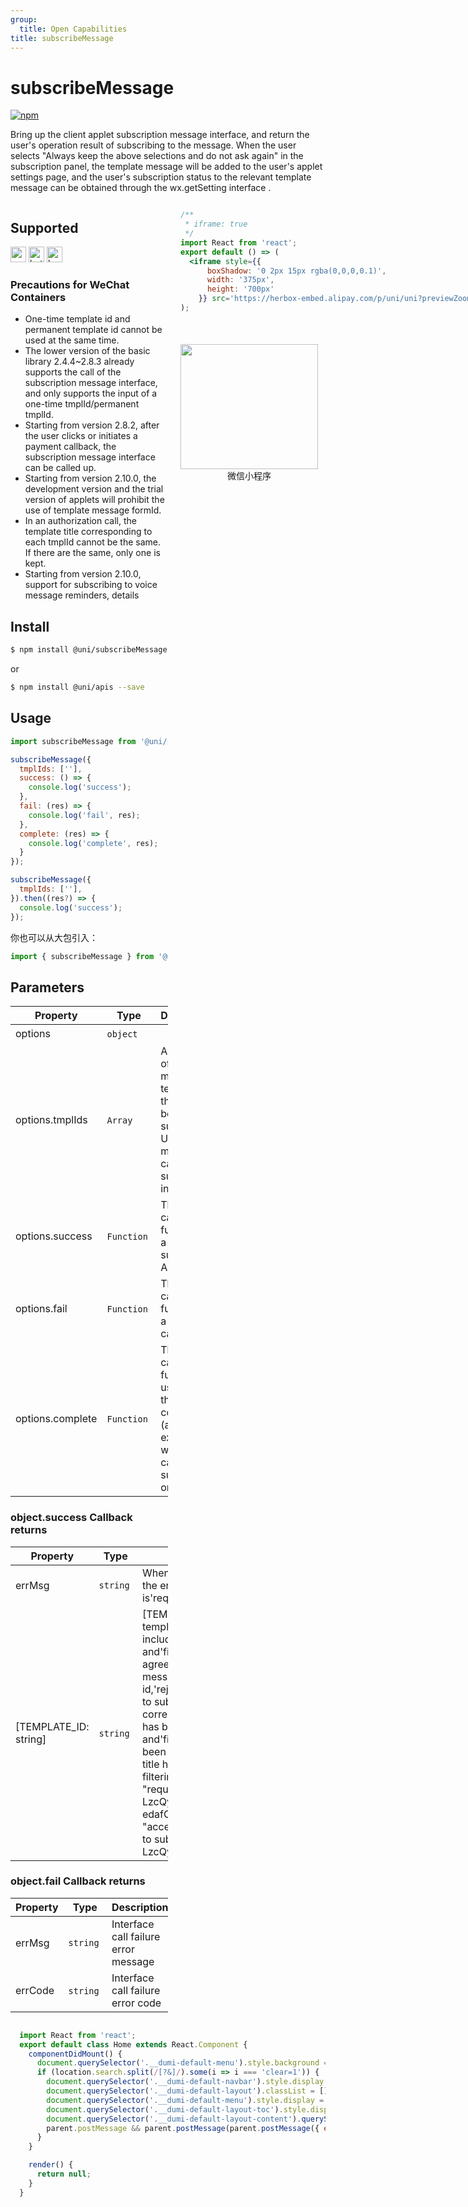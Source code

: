 ```yaml
---
group:
  title: Open Capabilities
title: subscribeMessage
---
```


# subscribeMessage 

[![npm](https://img.shields.io/npm/v/@uni/subscribeMessage.svg)](https://www.npmjs.com/package/@uni/subscribeMessage)


Bring up the client applet subscription message interface, and return the user's operation result of subscribing to the message. When the user selects "Always keep the above selections and do not ask again" in the subscription panel, the template message will be added to the user's applet settings page, and the user's subscription status to the relevant template message can be obtained through the wx.getSetting interface .

<div style="display: flex;flex-direction: row;justify-content: space-between;">
<div style="margin-right: 20px;max-width: 50%;">

## Supported

<img alt="wechatMiniprogram" src="https://img.alicdn.com/tfs/TB1slcYdxv1gK0jSZFFXXb0sXXa-200-200.svg" width="25px" height="25px" title="微信小程序" /> <img alt="bytedanceMicroApp" src="https://gw.alicdn.com/tfs/TB1jFtVzO_1gK0jSZFqXXcpaXXa-200-200.svg" width="25px" height="25px" title="字节跳动小程序" /> <img alt="kuaiShouMiniProgram" src="https://gw.alicdn.com/imgextra/i4/O1CN01kzmJMM24jcFEzp5Wv_!!6000000007427-2-tps-200-200.png" width="25px" height="25px" title="快手小程序" />

### Precautions for WeChat Containers

- One-time template id and permanent template id cannot be used at the same time.
- The lower version of the basic library 2.4.4~2.8.3 already supports the call of the subscription message interface, and only supports the input of a one-time tmplId/permanent tmplId.
- Starting from version 2.8.2, after the user clicks or initiates a payment callback, the subscription message interface can be called up.
- Starting from version 2.10.0, the development version and the trial version of applets will prohibit the use of template message formId.
- In an authorization call, the template title corresponding to each tmplId cannot be the same. If there are the same, only one is kept.
- Starting from version 2.10.0, support for subscribing to voice message reminders, details

## Install

```bash
$ npm install @uni/subscribeMessage --save
```
or
```bash
$ npm install @uni/apis --save
```
## Usage

```javascript
import subscribeMessage from '@uni/subscribeMessage';

subscribeMessage({
  tmplIds: [''],
  success: () => {
    console.log('success');
  },
  fail: (res) => {
    console.log('fail', res);
  },
  complete: (res) => {
    console.log('complete', res);
  }
});

subscribeMessage({
  tmplIds: [''],
}).then((res?) => {
  console.log('success');
});
```

你也可以从大包引入：
```javascript
import { subscribeMessage } from '@uni/apis';
```

## Parameters

| Property | Type | Description | Required | Default |
| --- | --- | --- | --- | --- |
| options | `object`  |  | 是 | - |
| options.tmplIds | `Array`  | A collection of IDs of message templates that need to be subscribed. Up to 3 messages can be subscribed in one call | Yes |  - |
| options.success | `Function`  | The callback function for a successful API call | No | - |
| options.fail | `Function`  | The callback function for a failed API call | No | - |
| options.complete | `Function`  | The callback function used when the API call completed (always executed whether the call succeeds or fails) | No | - |

### object.success Callback returns

| Property | Type | Description |
| --- | --- | --- |
| errMsg | `string` | When the interface call is successful, the errMsg value is'requestSubscribeMessage: ok' |
| [TEMPLATE_ID: string] | `string`  | [TEMPLATE_ID] is a dynamic key, the template id, and its values ​​include'accept','reject','ban', and'filter'. 'accept' means that the user agrees to subscribe to the template message corresponding to this id,'reject' means that the user refuses to subscribe to the template message corresponding to this id,'ban' means it has been banned by the background, and'filter' means that the template has been banned because the template title has the same name. Background filtering. For example, {errMsg: "requestSubscribeMessage:ok", zun-LzcQyW-edafCVvzPkK4de2Rllr1fFpw2A_x0oXE: "accept"} means that the user agrees to subscribe to this message zun-LzcQyW-edafCVvzPkK4de2RXllr1f |

### object.fail Callback returns

| Property | Type | Description |
| --- | --- | --- |
| errMsg | `string` | Interface call failure error message |
| errCode | `string`  | Interface call failure error code |

</div>
<div>

```jsx | inline
/**
 * iframe: true
 */
import React from 'react';
export default () => (
  <iframe style={{
      boxShadow: '0 2px 15px rgba(0,0,0,0.1)',
      width: '375px',
      height: '700px'
    }} src='https://herbox-embed.alipay.com/p/uni/uni?previewZoom=100&view=preview&defaultPage=pages/subscribeMessage/index&topSlider=false'></iframe>
);
```

<div style="display: flex;margin-top: 50px;">
  <div>
    <img src="https://img.alicdn.com/imgextra/i1/O1CN01Ky8HXS23ytpewgaAV_!!6000000007325-0-tps-688-630.jpg" width="220" height="200" />
    <div style="text-align: center;">微信小程序</div>
  </div>
</div>

</div>
</div>


```jsx | inline
  import React from 'react';
  export default class Home extends React.Component {
    componentDidMount() {
      document.querySelector('.__dumi-default-menu').style.background = '#fff';
      if (location.search.split(/[?&]/).some(i => i === 'clear=1')) {
        document.querySelector('.__dumi-default-navbar').style.display = 'none';
        document.querySelector('.__dumi-default-layout').classList = [];
        document.querySelector('.__dumi-default-menu').style.display = 'none';
        document.querySelector('.__dumi-default-layout-toc').style.display = 'none';
        document.querySelector('.__dumi-default-layout-content').querySelector('.markdown').querySelector('h1').style.marginTop = 0;
        parent.postMessage && parent.postMessage(parent.postMessage({ event: 'syncIframeHeight', height: document.querySelector('.__dumi-default-layout-content').offsetHeight }, '*'));
      }
    }

    render() {
      return null;
    }
  }
```
